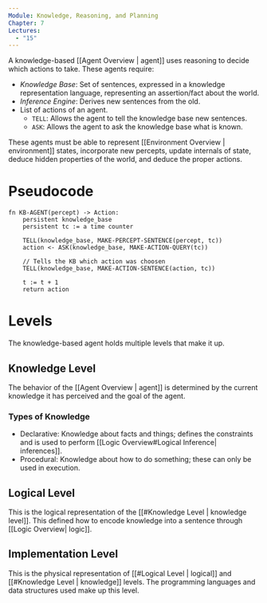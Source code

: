 ```yaml
---
Module: Knowledge, Reasoning, and Planning
Chapter: 7
Lectures:
  - "15"
---
```

A knowledge-based [[Agent Overview | agent]] uses reasoning to decide which actions to take. These agents require:
* *Knowledge Base*: Set of sentences, expressed in a knowledge representation language, representing an assertion/fact about the world.
* *Inference Engine*: Derives new sentences from the old.
* List of actions of an agent.
    * `TELL`: Allows the agent to tell the knowledge base new sentences.
    * `ASK`: Allows the agent to ask the knowledge base what is known.

These agents must be able to represent [[Environment Overview | environment]] states, incorporate new percepts, update internals of state, deduce hidden properties of the world, and deduce the proper actions.
# Pseudocode
```
fn KB-AGENT(percept) -> Action:
    persistent knowledge_base
    persistent tc := a time counter

    TELL(knowledge_base, MAKE-PERCEPT-SENTENCE(percept, tc))
    action <- ASK(knowledge_base, MAKE-ACTION-QUERY(tc))

    // Tells the KB which action was choosen
    TELL(knowledge_base, MAKE-ACTION-SENTENCE(action, tc))
    
    t := t + 1
    return action
```
# Levels
The knowledge-based agent holds multiple levels that make it up.
## Knowledge Level
The behavior of the [[Agent Overview | agent]] is determined by the current knowledge it has perceived and the goal of the agent.
### Types of Knowledge
* Declarative: Knowledge about facts and things; defines the constraints and is used to perform [[Logic Overview#Logical Inference| inferences]].
* Procedural: Knowledge about how to do something; these can only be used in execution.
## Logical Level
This is the logical representation of the [[#Knowledge Level | knowledge level]]. This defined how to encode knowledge into a sentence through [[Logic Overview| logic]].
## Implementation Level
This is the physical representation of [[#Logical Level | logical]] and [[#Knowledge Level | knowledge]] levels. The programming languages and data structures used make up this level.
